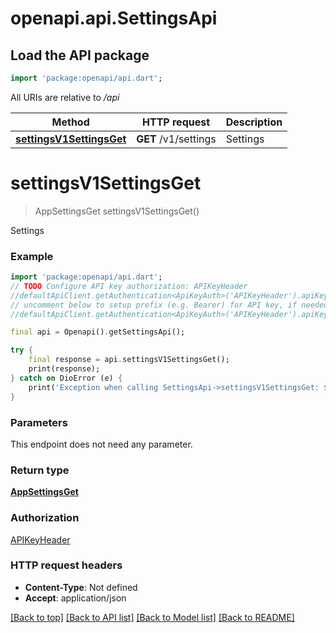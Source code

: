 # openapi.api.SettingsApi

## Load the API package
```dart
import 'package:openapi/api.dart';
```

All URIs are relative to */api*

Method | HTTP request | Description
------------- | ------------- | -------------
[**settingsV1SettingsGet**](SettingsApi.md#settingsv1settingsget) | **GET** /v1/settings | Settings


# **settingsV1SettingsGet**
> AppSettingsGet settingsV1SettingsGet()

Settings

### Example
```dart
import 'package:openapi/api.dart';
// TODO Configure API key authorization: APIKeyHeader
//defaultApiClient.getAuthentication<ApiKeyAuth>('APIKeyHeader').apiKey = 'YOUR_API_KEY';
// uncomment below to setup prefix (e.g. Bearer) for API key, if needed
//defaultApiClient.getAuthentication<ApiKeyAuth>('APIKeyHeader').apiKeyPrefix = 'Bearer';

final api = Openapi().getSettingsApi();

try {
    final response = api.settingsV1SettingsGet();
    print(response);
} catch on DioError (e) {
    print('Exception when calling SettingsApi->settingsV1SettingsGet: $e\n');
}
```

### Parameters
This endpoint does not need any parameter.

### Return type

[**AppSettingsGet**](AppSettingsGet.md)

### Authorization

[APIKeyHeader](../README.md#APIKeyHeader)

### HTTP request headers

 - **Content-Type**: Not defined
 - **Accept**: application/json

[[Back to top]](#) [[Back to API list]](../README.md#documentation-for-api-endpoints) [[Back to Model list]](../README.md#documentation-for-models) [[Back to README]](../README.md)


